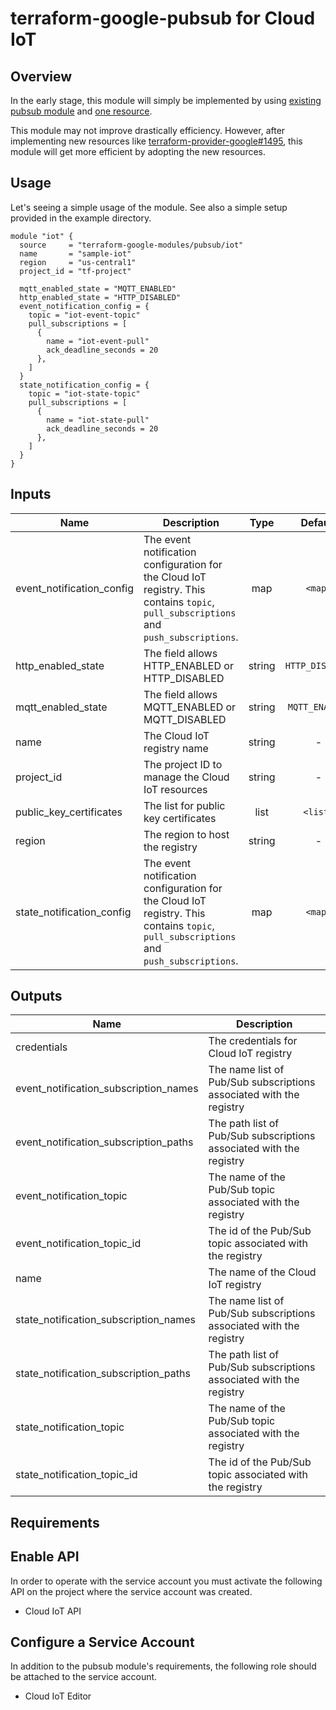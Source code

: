 # terraform-google-pubsub for Cloud IoT

## Overview

In the early stage, this module will simply be implemented by using [existing pubsub module](https://github.com/terraform-google-modules/terraform-google-pubsub) and [one resource](https://www.terraform.io/docs/providers/google/r/cloudiot_registry.html).

This module may not improve drastically efficiency. However, after implementing new resources like [terraform-provider-google#1495](https://github.com/terraform-providers/terraform-provider-google/issues/1495), this module will get more efficient by adopting the new resources.

## Usage

Let's seeing a simple usage of the module. See also a simple setup provided in the example directory.

```hcl
module "iot" {
  source     = "terraform-google-modules/pubsub/iot"
  name       = "sample-iot"
  region     = "us-central1"
  project_id = "tf-project"

  mqtt_enabled_state = "MQTT_ENABLED"
  http_enabled_state = "HTTP_DISABLED"
  event_notification_config = {
    topic = "iot-event-topic"
    pull_subscriptions = [
      {
        name = "iot-event-pull"
        ack_deadline_seconds = 20
      },
    ]
  }
  state_notification_config = {
    topic = "iot-state-topic"
    pull_subscriptions = [
      {
        name = "iot-state-pull"
        ack_deadline_seconds = 20
      },
    ]
  }
}
```


[^]: (autogen_docs_start)
## Inputs

| Name | Description | Type | Default | Required |
|------|-------------|:----:|:-----:|:-----:|
| event_notification_config | The event notification configuration for the Cloud IoT registry.   This contains `topic`, `pull_subscriptions` and `push_subscriptions`. | map | `<map>` | no |
| http_enabled_state | The field allows HTTP_ENABLED or HTTP_DISABLED | string | `HTTP_DISABLED` | no |
| mqtt_enabled_state | The field allows MQTT_ENABLED or MQTT_DISABLED | string | `MQTT_ENABLED` | no |
| name | The Cloud IoT registry name | string | - | yes |
| project_id | The project ID to manage the Cloud IoT resources | string | - | yes |
| public_key_certificates | The list for public key certificates | list | `<list>` | no |
| region | The region to host the registry | string | - | yes |
| state_notification_config | The event notification configuration for the Cloud IoT registry.   This contains `topic`, `pull_subscriptions` and `push_subscriptions`. | map | `<map>` | no |

## Outputs

| Name | Description |
|------|-------------|
| credentials | The credentials for Cloud IoT registry |
| event_notification_subscription_names | The name list of Pub/Sub subscriptions associated with the registry |
| event_notification_subscription_paths | The path list of Pub/Sub subscriptions associated with the registry |
| event_notification_topic | The name of the Pub/Sub topic associated with the registry |
| event_notification_topic_id | The id of the Pub/Sub topic associated with the registry |
| name | The name of the Cloud IoT registry |
| state_notification_subscription_names | The name list of Pub/Sub subscriptions associated with the registry |
| state_notification_subscription_paths | The path list of Pub/Sub subscriptions associated with the registry |
| state_notification_topic | The name of the Pub/Sub topic associated with the registry |
| state_notification_topic_id | The id of the Pub/Sub topic associated with the registry |



[^]: (autogen_docs_end)

## Requirements

## Enable API

In order to operate with the service account you must activate the following API on the project where the service account was created.

- Cloud IoT API

## Configure a Service Account

In addition to the pubsub module's requirements, the following role should be attached to the service account.

- Cloud IoT Editor